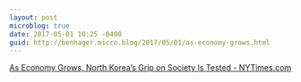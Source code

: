 ```yaml
---
layout: post
microblog: true
date: 2017-05-01 10:25 -0400
guid: http://benhager.micro.blog/2017/05/01/as-economy-grows.html
---
```

[As Economy Grows, North Korea’s Grip on Society Is Tested - NYTimes.com](https://mobile.nytimes.com/2017/04/30/world/asia/north-korea-economy-marketplace.html?smid=tw-nytimes&smtyp=cur&referer=)

